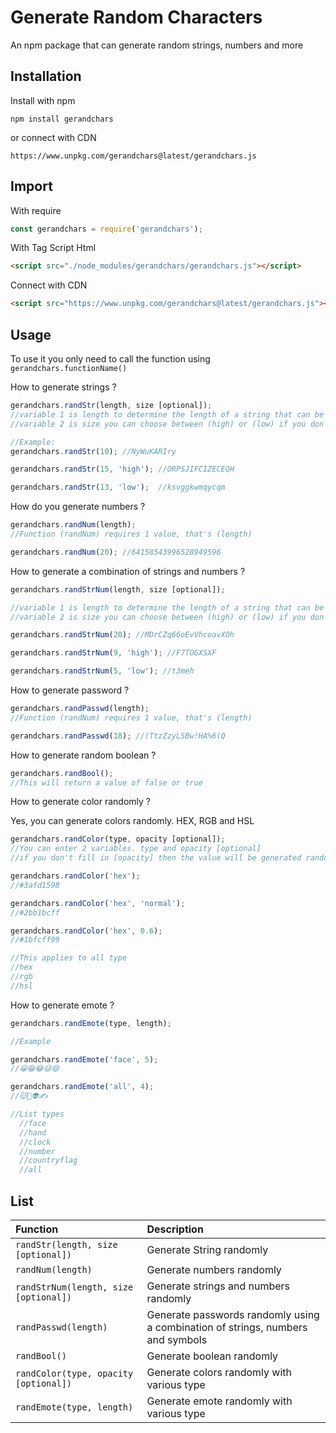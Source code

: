 # Generate Random Characters

An npm package that can generate random strings, numbers and more

## Installation
Install with npm
```console
npm install gerandchars
```

or connect with CDN
```text
https://www.unpkg.com/gerandchars@latest/gerandchars.js
```

## Import
With require
```javascript
const gerandchars = require('gerandchars');
```

With Tag Script Html
```html
<script src="./node_modules/gerandchars/gerandchars.js"></script>
```

Connect with CDN
```html
<script src="https://www.unpkg.com/gerandchars@latest/gerandchars.js"></script>
```

## Usage
To use it you only need to call the function using `gerandchars.functionName()`

How to generate strings ?
```javascript
gerandchars.randStr(length, size [optional]);
//variable 1 is length to determine the length of a string that can be generated
//variable 2 is size you can choose between (high) or (low) if you don't fill it in it doesn't matter then the size will use the default size

//Example:
gerandchars.randStr(10); //NyWuKARIry

gerandchars.randStr(15, 'high'); //ORPSJIFCIZECEQH

gerandchars.randStr(13, 'low');  //ksvggkwmqycqm
```

How do you generate numbers ?
```javascript
gerandchars.randNum(length);
//Function (randNum) requires 1 value, that's (length)

gerandchars.randNum(20); //64158543996528949596
```

How to generate a combination of strings and numbers ?
```javascript
gerandchars.randStrNum(length, size [optional]);

//variable 1 is length to determine the length of a string that can be generated
//variable 2 is size you can choose between (high) or (low) if you don't fill it in it doesn't matter then the size will use the default size

gerandchars.randStrNum(20); //MDrCZq66oEvVhcoavXOh

gerandchars.randStrNum(9, 'high'); //F7TOGXSXF

gerandchars.randStrNum(5, 'low'); //t3meh
```

How to generate password ?
```javascript
gerandchars.randPasswd(length);
//Function (randNum) requires 1 value, that's (length)

gerandchars.randPasswd(18); //(TtzZzyLSBw!HA%6(Q
```

How to generate random boolean ?
```javascript
gerandchars.randBool();
//This will return a value of false or true
```

How to generate color randomly ?

Yes, you can generate colors randomly. HEX, RGB and HSL
```javascript
gerandchars.randColor(type, opacity [optional]);
//You can enter 2 variables. type and opacity [optional]
//if you don't fill in [opacity] then the value will be generated randomly but if you fill in the string 'normal' then the value is [1] or default and if you fill in [opacity] with a numeric value [example: 0.195, 0.5, 0.9] then this value will be used

gerandchars.randColor('hex');
//#3afd1598

gerandchars.randColor('hex', 'normal');
//#2bb1bcff

gerandchars.randColor('hex', 0.6);
//#1bfcff99

//This applies to all type
//hex
//rgb
//hsl
```

How to generate emote ?
```javascript
gerandchars.randEmote(type, length);

//Example

gerandchars.randEmote('face', 5);
//😀😁😂😃😄

gerandchars.randEmote('all', 4);
//😽👻👽✍

//List types
  //face
  //hand
  //clock
  //number
  //countryflag
  //all
```


## List
| Function               | Description                                      |
| :--------------------- | :----------------------------------------------- |
| `randStr(length, size [optional])`      | Generate String randomly |
| `randNum(length)`      | Generate numbers randomly |
| `randStrNum(length, size [optional])`      | Generate strings and numbers randomly |
| `randPasswd(length)`      | Generate passwords randomly using a combination of strings, numbers and symbols |
| `randBool()`      | Generate boolean randomly |
| `randColor(type, opacity [optional])`      | Generate colors randomly with various type |
| `randEmote(type, length)`      | Generate emote randomly with various type |